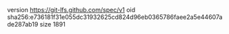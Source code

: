 version https://git-lfs.github.com/spec/v1
oid sha256:e736181f31e055dc31932625cd824d96eb0365786faee2a5e44607ade287ab19
size 1891
